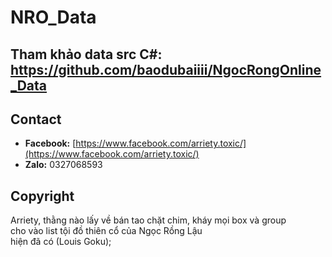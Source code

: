 # NRO_Data

## Tham khảo data src C#: https://github.com/baodubaiiii/NgocRongOnline_Data

## Contact

- **Facebook:** [https://www.facebook.com/arriety.toxic/](https://www.facebook.com/arriety.toxic/)
- **Zalo:** 0327068593

## Copyright

Arriety, thằng nào lấy về bán tao chặt chim, kháy mọi box và group  
cho vào list tội đồ thiên cổ của Ngọc Rồng Lậu  
hiện đã có (Louis Goku);
